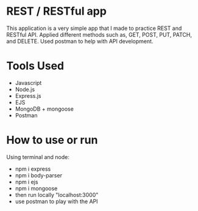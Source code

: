 # REST / RESTful app
This application is a very simple app that I made to practice REST and RESTful API. Applied different methods such as, GET, POST, PUT, PATCH, and DELETE. Used postman to help with API development.

# Tools Used
- Javascript
- Node.js
- Express.js
- EJS
- MongoDB + mongoose
- Postman

# How to use or run
Using terminal and node:
- npm i express
- npm i body-parser
- npm i ejs
- npm i mongoose
- then run locally "localhost:3000"
- use postman to play with the API

